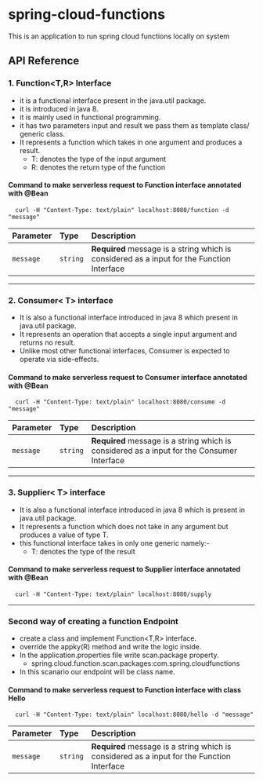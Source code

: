 # spring-cloud-functions

This is an application to run spring cloud functions locally on system

## API Reference

### 1. Function<T,R> Interface

- it is a functional interface present in the java.util package.
- it is introduced in java 8.
- it is mainly used in functional programming.
- it has two parameters input and result we pass them as template class/ generic class.
- It represents a function which takes in one argument and produces a result.
  - T: denotes the type of the input argument
  - R: denotes the return type of the function

#### Command to make serverless request to Function interface annotated with @Bean

```
  curl -H "Content-Type: text/plain" localhost:8080/function -d "message"
```

| Parameter | Type     | Description                |
| :-------- | :------- | :------------------------- |
| `message` | `string` | **Required** message is a string which is considered as a input for the Function Interface |

___

### 2. Consumer< T> interface
- It is also a functional interface introduced in java 8 which present in java.util package.
- It represents an operation that accepts a single input argument and returns no result.
- Unlike most other functional interfaces, Consumer is expected to operate via side-effects.

#### Command to make serverless request to Consumer interface annotated with @Bean

```
  curl -H "Content-Type: text/plain" localhost:8080/consume -d "message"
```

| Parameter | Type     | Description                |
| :-------- | :------- | :------------------------- |
| `message` | `string` | **Required** message is a string which is considered as a input for the Consumer Interface |


___

### 3. Supplier< T> interface
- It is also a functional interface introduced in java 8 which is present in java.util package.
- It represents a function which does not take in any argument but produces a value of type T.
- this functional interface takes in only one generic namely:-
  - T: denotes the type of the result


#### Command to make serverless request to Supplier interface annotated with @Bean

```
  curl -H "Content-Type: text/plain" localhost:8080/supply
```

___

### Second way of creating a function Endpoint

- create a class and implement Function<T,R> interface.
- override the appky(R) method and write the logic inside.
- In the application.properties file write scan.package property.
  - spring.cloud.function.scan.packages:com.spring.cloudfunctions 
- In this scanario our endpoint will be class name.

#### Command to make serverless request to Function interface with class Hello

```
  curl -H "Content-Type: text/plain" localhost:8080/hello -d "message"
```

| Parameter | Type     | Description                |
| :-------- | :------- | :------------------------- |
| `message` | `string` | **Required** message is a string which is considered as a input for the Function Interface |




